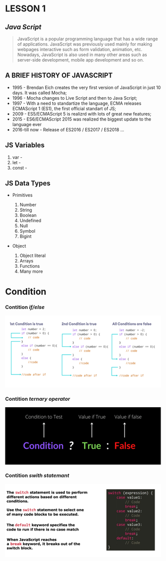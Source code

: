 # LESSON 1      
## ***Java Script***
>  JavaScript  is a popular programming language that has a wide range of applications. 
JavaScript was previously used mainly for making webpages interactive such as form validation, animation, etc. Nowadays, JavaScript is also used in many other areas such as server-side development, mobile app development and so on.

##  A BRIEF HISTORY OF JAVASCRIPT
- 1995 - Brendan Eich creates the very first version of JavaScript in just 10 days. It was called Mocha;
- 1996 - Mocha changes to Live Script and then to Java Script;
- 1997 - With a need to standartize the language, ECMA releases ECMAScript 1 (ES1), the first official standart of JS;
- 2009 - ES5/ECMAScript 5 is realizrd with lots of great new features;
- 2015 - ES6/ECMAScript 2015 was realized the biggest update to the language ever
- 2016-till now - Release of ES2016 / ES2017 / ES2018 ...
 
## JS Variables
1. var - 
2. let -
3. const -

## JS Data Types
- Primitives
    1. Number
    2. String
    3. Boolean
    4. Undefined
    5. Null
    6. Symbol
    7. Bigint
    
- Object
    1. Object literal
    2. Arrays
    3. Functions
    4. Many more

# Condition
### Contition *if/else*
![if/else](./1.png)


### Contition *ternary operator*
![if/else](./2.png)


### Contition *swith statemant*
![if/else](./3.png)